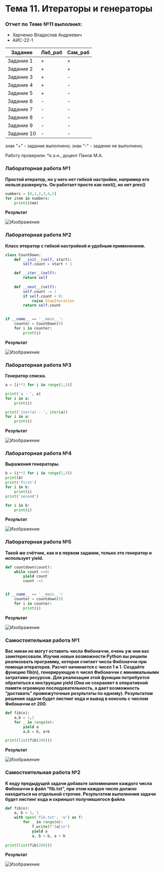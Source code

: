 # Тема 11. Итераторы и генераторы

### Отчет по Теме №11 выполнил:

* Харченко Владислав Андреевич
* АИС-22-1

|Задание|Лаб_раб|Сам_раб|
|---------|----|----|
|Задание 1|+|+|
|Задание 2|+|+|
|Задание 3|+|-|
|Задание 4|+|-|
|Задание 5|+|-|
|Задание 6|-|-|
|Задание 7|-|-|
|Задание 8|-|-|
|Задание 9|-|-|
|Задание 10|-|-|

знак "+" - задание выполнено; знак "-" - задание не выполнено;

Работу проверили:
*к.э.н., доцент Панов М.А.

### Лабораторная работа №1
**Простой итератор, но у него нет гибкой настройки, например его нельзя развернуть. Он работает просто как next(), но нет prev()**

```python
numbers = [0,1,2,3,4,5]
for item in numbers:
    print(item)
```

**Результат**


![Изображение](https://github.com/Wottajotta/Software_engineering/blob/Тема_11/pic/Lab11_1.png "2.1")


### Лабораторная работа №2
**Класс итератор с гибкой настройкой и удобным применением.**

```python
class CountDown:
    def __init__(self, start):
        self.count = start + 1

    def __iter__(self):
        return self
    
    def __next__(self):
        self.count -= 1
        if self.count < 0:
            raise StopIteration
        return self.count
    

if __name__ == '__main__':
    counter = CountDown(5)
    for i in counter:
        print(i)
```

**Результат**


![Изображение](https://github.com/Wottajotta/Software_engineering/blob/Тема_11/pic/Lab11_2.png "2.2")


### Лабораторная работа №3
**Генератор списка.**

```python
a = [i**2 for i in range(1,5)]

print('a - ', a)
for i in a:
    print(i)

print('iter(a) - ', iter(a))
for i in a:
    print(i)
```

**Результат**


![Изображение](https://github.com/Wottajotta/Software_engineering/blob/Тема_11/pic/Lab11_3.png "2.3")


### Лабораторная работа №4
**Выражения генераторы.**

```python
b = (i**2 for i in range(1,5))
print(b)
print('first')
for i in b:
    print(i)
print('second')

for i in b:
    print(i)
```


**Результат**


![Изображение](https://github.com/Wottajotta/Software_engineering/blob/Тема_11/pic/Lab11_4.png "2.4")


### Лабораторная работа №5
**Такой же счётчик, как и в первом задании, только это генератор и использует yield.**

```python
def countdown(count):
    while count >=0:
        yield count
        count -=1


if __name__ == '__main__':
    counter = countdown(5)
    for i in counter:
        print(i)
```

**Результат**


![Изображение](https://github.com/Wottajotta/Software_engineering/blob/Тема_11/pic/Lab11_5.png "2.5")


### Самостоятельная работа №1
**Вас никак не могут оставить числа Фибоначчи, очень уж они вас заинтересовали. Изучив новые возможности Python вы решили реализовать программу, которая считает числа Фибоначчи при помощи итераторов. Расчет начинается с чисел 1 и 1. Создайте функцию fib(n), генерирующую n чисел Фибоначчи с минимальными затратами ресурсов. Для реализации этой функции потребуется обратиться к инструкции yield (Она не сохраняет в оперативной памяти огромную последовательность, а дает возможность “доставать” промежуточные результаты по одному). Результатом решения задачи будет листинг кода и вывод в консоль с числом Фибоначчи от 200.**

```python
def fib(n):
    a,b = 1,1
    for _ in range(n):
        yield a
        a,b = b, a+b

print(list(fib(200)))
```

**Результат**


![Изображение](https://github.com/Wottajotta/Software_engineering/blob/Тема_11/pic/Sam11_1.png "2.1")



### Самостоятельная работа №2


**К коду предыдущей задачи добавьте запоминание каждого числа Фибоначчи в файл “fib.txt”, при этом каждое число должно находиться на отдельной строчке. Результатом выполнения задачи будет листинг кода и скриншот получившегося файла**

```python
def fib(n):
    a, b = 1, 1
    with open('fib.txt', 'w') as f:
        for _ in range(n):
            f.write(f"{a}\n")  
            yield a
            a, b = b, a + b 
            
print(list(fib(200)))
```

**Результат**


![Изображение](https://github.com/Wottajotta/Software_engineering/blob/Тема_11/pic/Sam11_2.png "2.2")

